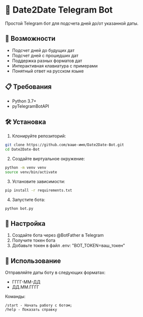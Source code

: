 # 📅 Date2Date Telegram Bot

Простой Telegram бот для подсчета дней до/от указанной даты.

## 🚀 Возможности

- Подсчет дней до будущих дат
- Подсчет дней с прошедших дат  
- Поддержка разных форматов дат
- Интерактивная клавиатура с примерами
- Понятный ответ на русском языке

## 📋 Требования

- Python 3.7+
- pyTelegramBotAPI

## 🛠 Установка

1. Клонируйте репозиторий:
```bash
git clone https://github.com/ваше-имя/Date2Date-Bot.git
cd Date2Date-Bot
```

2. Создайте виртуальное окружение:
```bash
python -m venv venv
source venv/bin/activate
```

3. Установите зависимости:
```bash
pip install -r requirements.txt
```

4. Запустите бота:
```bash
python bot.py
```

## 🔧 Настройка

1. Создайте бота через @BotFather в Telegram
2. Получите токен бота
3. Добавьте токен в файл .env: "BOT_TOKEN=ваш_токен"

## 📝 Использование

Отправляйте даты боту в следующих форматах:

- ГГГГ-ММ-ДД
- ДД.ММ.ГГГГ

Команды:

```
/start - Начать работу с ботом;
/help - Показать справку
```
